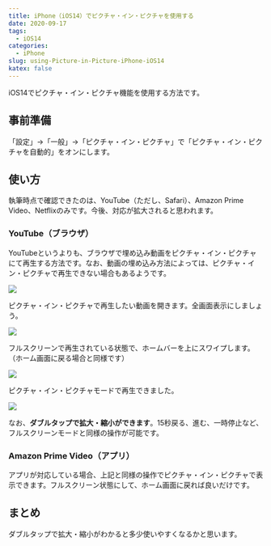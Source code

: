 ```yaml
---
title: iPhone（iOS14）でピクチャ・イン・ピクチャを使用する
date: 2020-09-17
tags:
  - iOS14
categories:
  - iPhone
slug: using-Picture-in-Picture-iPhone-iOS14
katex: false
---
```

iOS14でピクチャ・イン・ピクチャ機能を使用する方法です。

## 事前準備

「設定」→「一般」→「ピクチャ・イン・ピクチャ」で「ピクチャ・イン・ピクチャを自動的」をオンにします。

## 使い方

執筆時点で確認できたのは、YouTube（ただし、Safari）、Amazon Prime Video、Netflixのみです。今後、対応が拡大されると思われます。

### YouTube（ブラウザ）

YouTubeというよりも、ブラウザで埋め込み動画をピクチャ・イン・ピクチャにて再生する方法です。なお、動画の埋め込み方法によっては、ピクチャ・イン・ピクチャで再生できない場合もあるようです。

![](/uploads/2020/09/img_0f11a45fff21-1.jpeg)

ピクチャ・イン・ピクチャで再生したい動画を開きます。全画面表示にしましょう。

![](/uploads/2020/09/img_27025d438154-1.jpeg)

フルスクリーンで再生されている状態で、ホームバーを上にスワイプします。（ホーム画面に戻る場合と同様です）

![](/uploads/2020/09/img_31cab3d34df1-1.jpeg)

ピクチャ・イン・ピクチャモードで再生できました。

![](/uploads/2020/09/img_4c8a2cbe9c88-1.jpeg)

なお、**ダブルタップで拡大・縮小ができます**。15秒戻る、進む、一時停止など、フルスクリーンモードと同様の操作が可能です。

### Amazon Prime Video（アプリ）

アプリが対応している場合、上記と同様の操作でピクチャ・イン・ピクチャで表示できます。フルスクリーン状態にして、ホーム画面に戻れば良いだけです。

## まとめ

ダブルタップで拡大・縮小がわかると多少使いやすくなるかと思います。